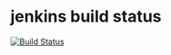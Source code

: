 # jenkins build status 

[![Build Status](https://example.com/buildStatus/icon?job=jenkins)](https://example.com/job/jenkins/)
